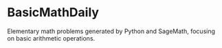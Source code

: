 # BasicMathDaily
Elementary math problems generated by Python and SageMath, focusing on basic arithmetic operations.
